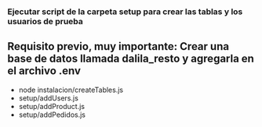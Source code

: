 ### Ejecutar script de la carpeta setup para crear las tablas y los usuarios de prueba

## Requisito previo, muy importante: Crear una base de datos llamada dalila_resto y agregarla en el archivo .env

- node instalacion/createTables.js
- setup/addUsers.js
- setup/addProduct.js
- setup/addPedidos.js